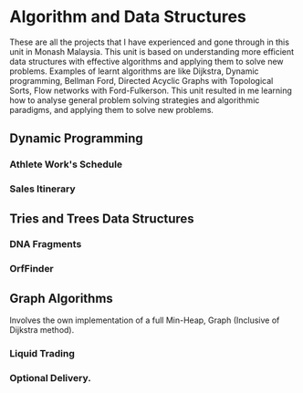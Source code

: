 # Algorithm and Data Structures

These are all the projects that I have experienced and gone through in this unit in Monash Malaysia. This unit is based on understanding more efficient data structures with effective algorithms and applying them to solve new problems. Examples of learnt algorithms are like Dijkstra, Dynamic programming, Bellman Ford, Directed Acyclic Graphs with Topological Sorts, Flow networks with Ford-Fulkerson. This unit resulted in me learning how to analyse general problem solving strategies and algorithmic paradigms, and applying them to solve new problems.

## Dynamic Programming

### Athlete Work's Schedule

### Sales Itinerary

## Tries and Trees Data Structures

### DNA Fragments

### OrfFinder

## Graph Algorithms

Involves the own implementation of a full Min-Heap, Graph (Inclusive of Dijkstra method). 

### Liquid Trading

### Optional Delivery.


